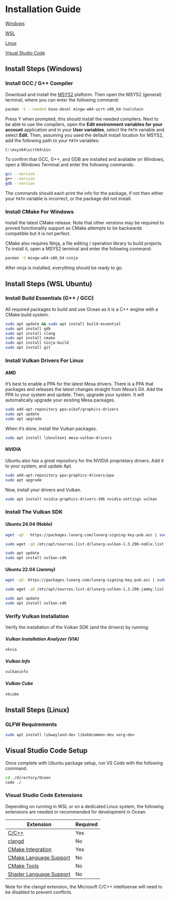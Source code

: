 # Installation Guide

[Windows](#install-steps-windows)

[WSL](#install-steps-wsl-ubuntu)

[Linux](#install-steps-linux)

[Visual Studio Code](#visual-studio-code-setup)

## Install Steps (Windows)

### Install GCC / G++ Compiler

Download and install the [MSYS2](https://www.msys2.org/) plaftorm. Then open the MSYS2 (general) terminal, where you can enter the following command:

```bash
pacman -S --needed base-devel mingw-w64-ucrt-x86_64-toolchain
```

Press Y when prompted, this should install the needed compilers. Next to be able to use the compilers, open the __Edit environment variables for your account__ application and in your __User variables__, select the `PATH` variable and select __Edit__. Then, assuming you used the default install location for MSYS2, add the following path to your `PATH` variables:

```bash
C:\msys64\ucrt64\bin
```

To confirm that GCC, G++, and GDB are installed and available on Windows, open a Windows Terminal and enter the following commands:

```bash
gcc --version
g++ --version
gdb --version
```

The commands should each print the info for the package, if not then either your `PATH` variable is incorrect, or the package did not install.

### Install CMake For Windows

Install the latest CMake release. Note that other versions may be required to proved functionality support as CMake attempts to be backwards compatible but it is not perfect.

CMake also requires Ninja, a file editing / operation library to build projects. To install it, open a MSYS2 terminal and enter the following command:

```bash
pacman -S mingw-w64-x86_64-ninja
```

After ninja is installed, everything should be ready to go.

## Install Steps (WSL Ubuntu)

### Install Build Essentials (G++ / GCC)

All required packages to build and use Ocean as it is a C++ engine with a CMake build system.

```bash
sudo apt update && sudo apt install build-essential
sudo apt install gdb
sudo apt install clang
sudo apt install cmake
sudo apt install ninja-build
sudo apt install git
```

### Install Vulkan Drivers For Linux

#### AMD

It’s best to enable a PPA for the latest Mesa drivers. There is a PPA that packages and releases the latest changes straight from Mesa’s Git. Add the PPA to your system and update. Then, upgrade your system. It will automatically upgrade your existing Mesa packages.

```bash
sudo add-apt-repository ppa:oibaf/graphics-drivers
sudo apt update
sudo apt upgrade
```

When it’s done, install the Vulkan packages.

```bash
sudo apt install libvulkan1 mesa-vulkan-drivers
```

#### NVIDIA

Ubuntu also has a great repository for the NVIDIA proprietary drivers. Add it to your system, and update Apt.

```bash
sudo add-apt-repository ppa:graphics-drivers/ppa
sudo apt upgrade
```

Now, install your drivers and Vulkan.

```bash
sudo apt install nvidia-graphics-drivers-396 nvidia-settings vulkan
```

### Install The Vulkan SDK

#### Ubuntu 24.04 (Noble)

```bash
wget -qO - https://packages.lunarg.com/lunarg-signing-key-pub.asc | sudo apt-key add -

sudo wget -qO /etc/apt/sources.list.d/lunarg-vulkan-1.3.296-noble.list https://packages.lunarg.com/vulkan/1.3.296/lunarg-vulkan-1.3.296-noble.list

sudo apt update
sudo apt install vulkan-sdk
```

#### Ubuntu 22.04 (Jammy)

```bash
wget -qO- https://packages.lunarg.com/lunarg-signing-key-pub.asc | sudo tee /etc/apt/trusted.gpg.d/lunarg.asc

sudo wget -qO /etc/apt/sources.list.d/lunarg-vulkan-1.3.296-jammy.list https://packages.lunarg.com/vulkan/1.3.296/lunarg-vulkan-1.3.296-jammy.list

sudo apt update
sudo apt install vulkan-sdk
```

### Verify Vulkan Installation

Verify the installation of the Vulkan SDK (and the drivers) by running:

#### _Vulkan Installation Analyzer (VIA)_

```bash
vkvia
```

#### _Vulkan Info_

```bash
vulkaninfo
```

#### _Vulkan Cube_

```bash
vkcube
```

## Install Steps (Linux)

### GLFW Requirements

```bash
sudo apt install libwayland-dev libxkbcommon-dev xorg-dev
```

## Visual Studio Code Setup

Once complete with Ubuntu package setup, run VS Code with the following command.

```bash
cd ./directory/Ocean
code ./
```

### Visual Studio Code Extensions

Depending on running in WSL or on a dedicated Linux system, the following extensions are needed or recommended for development in Ocean.

| Extension                                                                                                          | Required |
| ------------------------------------------------------------------------------------------------------------------ | -------- |
| [C/C++](https://marketplace.visualstudio.com/items?itemName=ms-vscode.cpptools)                                    | Yes      |
| [clangd](https://marketplace.visualstudio.com/items?itemName=llvm-vs-code-extensions.vscode-clangd)                | No       |
| [CMake Integration](https://marketplace.visualstudio.com/items?itemName=go2sh.cmake-integration-vscode)            | Yes      |
| [CMake Language Support](https://marketplace.visualstudio.com/items?itemName=josetr.cmake-language-support-vscode) | No       |
| [CMake Tools](https://marketplace.visualstudio.com/items?itemName=ms-vscode.cmake-tools)                           | No       |
| [Shader Language Support](https://marketplace.visualstudio.com/items?itemName=slevesque.shader)                    | No       |

Note for the clangd extension, the Microsoft C/C++ intellisense will need to be disabled to prevent conflicts.
